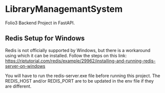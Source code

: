 # LibraryManagemantSystem

Folio3 Backend Project in FastAPI.

## Redis Setup for Windows

Redis is not officially supported by Windows, but there is a workaround using which it can be installed.
Follow the steps on this link: https://riptutorial.com/redis/example/29962/installing-and-running-redis-server-on-windows

You will have to run the redis-server.exe file before running this project. The REDIS_HOST and/or REDIS_PORT are to be updated in the env file if they are different.
